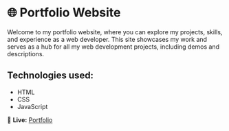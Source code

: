 # 🌐 Portfolio Website

Welcome to my portfolio website, where you can explore my projects, skills, and experience as a web developer. This site showcases my work and serves as a hub for all my web development projects, including demos and descriptions.

## Technologies used:
- HTML
- CSS
- JavaScript

🔗 **Live:** [Portfolio](https://jaroshew.github.io/Portfolio/)